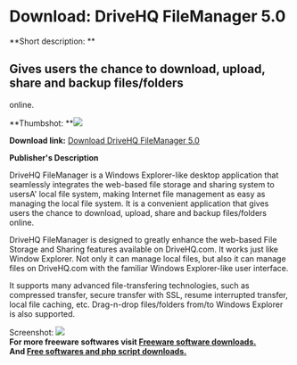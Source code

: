 # Download: DriveHQ FileManager 5.0

**Short description: **

## Gives users the chance to download, upload, share and backup files/folders
online.

  
**Thumbshot: **![](http://www.freewarefiles.com/screenshot/DriveHQFileManager_md.gif)   
  
**Download link:** [Download DriveHQ FileManager 5.0](http://freesoftwares.boysofts.com/DriveHQ-FileManager_program_19591.html)  
  

**Publisher's Description**  
  

DriveHQ FileManager is a Windows Explorer-like desktop application that
seamlessly integrates the web-based file storage and sharing system to usersA'
local file system, making Internet file management as easy as managing the
local file system. It is a convenient application that gives users the chance
to download, upload, share and backup files/folders online.

DriveHQ FileManager is designed to greatly enhance the web-based File Storage
and Sharing features available on DriveHQ.com. It works just like Window
Explorer. Not only it can manage local files, but also it can manage files on
DriveHQ.com with the familiar Windows Explorer-like user interface.

It supports many advanced file-transfering technologies, such as compressed
transfer, secure transfer with SSL, resume interrupted transfer, local file
caching, etc. Drag-n-drop files/folders from/to Windows Explorer is also
supported.

  
  
Screenshot:
![](http://www.freewarefiles.com/screenshot/DriveHQFileManager.gif)  
**For more freeware softwares visit [Freeware software downloads.](http://freesoftwares.boysofts.com/)**   
**And [Free softwares and php script downloads.](http://www.boysofts.com/)**

